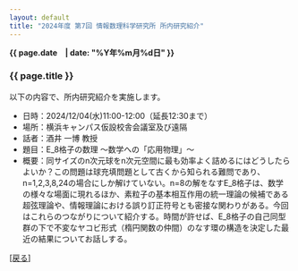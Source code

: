 ```yaml
---
layout: default
title: "2024年度 第7回 情報数理科学研究所 所内研究紹介"
---
```

**{{ page.date　| date: "%Y年%m月%d日" }}**

### {{ page.title }}

以下の内容で、所内研究紹介を実施します。

- 日時：2024/12/04(水)11:00-12:00（延長12:30まで）
- 場所：横浜キャンパス仮設校舎会議室及び遠隔
- 話者：酒井 一博 教授
- 題目：E_8格子の数理 〜数学への「応用物理」〜
- 概要：同サイズのn次元球をn次元空間に最も効率よく詰めるにはどうしたらよいか？この問題は球充填問題として古くから知られる難問であり、n=1,2,3,8,24の場合にしか解けていない。n=8の解をなすE_8格子は、数学の様々な場面に現れるほか、素粒子の基本相互作用の統一理論の候補である超弦理論や、情報理論における誤り訂正符号とも密接な関わりがある。今回はこれらのつながりについて紹介する。時間が許せば、E_8格子の自己同型群の下で不変なヤコビ形式（楕円関数の仲間）のなす環の構造を決定した最近の結果についてお話しする。

[[戻る]]()
